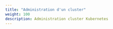 ```yaml
---
title: "Administration d'un cluster"
weight: 100
description: Administration cluster Kubernetes
---
```

